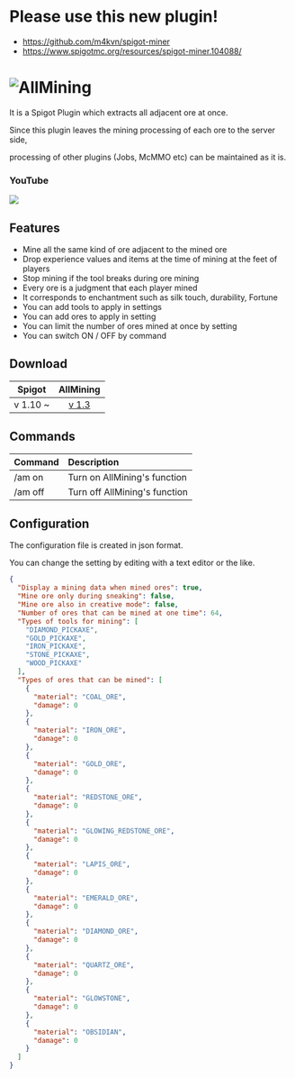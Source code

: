 # Please use this new plugin!
- https://github.com/m4kvn/spigot-miner
- https://www.spigotmc.org/resources/spigot-miner.104088/

# ![AllMining](./assets/AllMining.png)

It is a Spigot Plugin which extracts all adjacent ore at once.

Since this plugin leaves the mining processing of each ore to the server side,

processing of other plugins (Jobs, McMMO etc) can be maintained as it is.

### YouTube

[![](http://img.youtube.com/vi/TZzIPO7CANE/0.jpg)](http://www.youtube.com/watch?v=TZzIPO7CANE)

## Features

- Mine all the same kind of ore adjacent to the mined ore
- Drop experience values ​​and items at the time of mining at the feet of players
- Stop mining if the tool breaks during ore mining
- Every ore is a judgment that each player mined
- It corresponds to enchantment such as silk touch, durability, Fortune
- You can add tools to apply in settings
- You can add ores to apply in setting
- You can limit the number of ores mined at once by setting
- You can switch ON / OFF by command

## Download

| Spigot | AllMining |
| :----: | :-------: |
| v 1.10 ~ | [v 1.3](https://github.com/MasahiroSaito/AllMining/releases/tag/1.3) |

## Commands

| Command | Description                   |
| :------ | :---------------------------- |
| /am on  | Turn on AllMining's function  |
| /am off | Turn off AllMining's function |

## Configuration

The configuration file is created in json format.

You can change the setting by editing with a text editor or the like.

```json
{
  "Display a mining data when mined ores": true,
  "Mine ore only during sneaking": false,
  "Mine ore also in creative mode": false,
  "Number of ores that can be mined at one time": 64,
  "Types of tools for mining": [
    "DIAMOND_PICKAXE",
    "GOLD_PICKAXE",
    "IRON_PICKAXE",
    "STONE_PICKAXE",
    "WOOD_PICKAXE"
  ],
  "Types of ores that can be mined": [
    {
      "material": "COAL_ORE",
      "damage": 0
    },
    {
      "material": "IRON_ORE",
      "damage": 0
    },
    {
      "material": "GOLD_ORE",
      "damage": 0
    },
    {
      "material": "REDSTONE_ORE",
      "damage": 0
    },
    {
      "material": "GLOWING_REDSTONE_ORE",
      "damage": 0
    },
    {
      "material": "LAPIS_ORE",
      "damage": 0
    },
    {
      "material": "EMERALD_ORE",
      "damage": 0
    },
    {
      "material": "DIAMOND_ORE",
      "damage": 0
    },
    {
      "material": "QUARTZ_ORE",
      "damage": 0
    },
    {
      "material": "GLOWSTONE",
      "damage": 0
    },
    {
      "material": "OBSIDIAN",
      "damage": 0
    }
  ]
}
```

